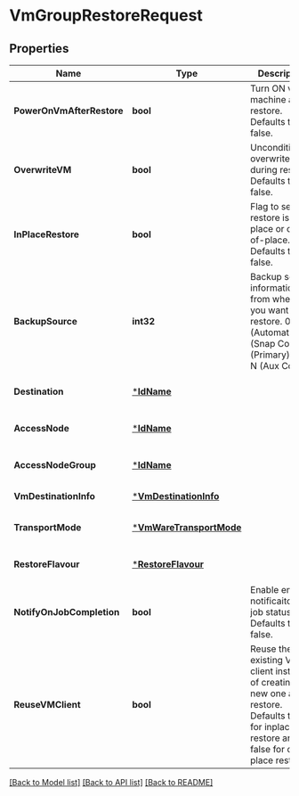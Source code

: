 # VmGroupRestoreRequest

## Properties
Name | Type | Description | Notes
------------ | ------------- | ------------- | -------------
**PowerOnVmAfterRestore** | **bool** | Turn ON virtual machine after restore. Defaults to false. | [optional] [default to false]
**OverwriteVM** | **bool** | Unconditionally overwrite VM during restore. Defaults to false. | [optional] [default to false]
**InPlaceRestore** | **bool** | Flag to set if restore is in-place or out-of-place. Defaults to false. | [default to false]
**BackupSource** | **int32** | Backup source information from where you want to restore. 0 (Automatic), 1 (Snap Copy), 2 (Primary), 3 to N (Aux Copy) | [optional] [default to 0]
**Destination** | [***IdName**](IdName.md) |  | [optional] [default to null]
**AccessNode** | [***IdName**](IdName.md) |  | [optional] [default to null]
**AccessNodeGroup** | [***IdName**](IdName.md) |  | [optional] [default to null]
**VmDestinationInfo** | [***VmDestinationInfo**](VMDestinationInfo.md) |  | [default to null]
**TransportMode** | [***VmWareTransportMode**](VmWareTransportMode.md) |  | [optional] [default to null]
**RestoreFlavour** | [***RestoreFlavour**](RestoreFlavour.md) |  | [optional] [default to null]
**NotifyOnJobCompletion** | **bool** | Enable email notificaiton for job status. Defaults to false. | [optional] [default to false]
**ReuseVMClient** | **bool** | Reuse the existing VM client instance of creating new one after restore. Defaults to true for inplace restore and false for out of place restore. | [optional] [default to null]

[[Back to Model list]](../README.md#documentation-for-models) [[Back to API list]](../README.md#documentation-for-api-endpoints) [[Back to README]](../README.md)


